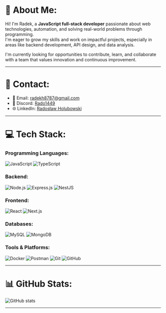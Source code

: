 # 💫 About Me:
Hi! I'm Radek, a **JavaScript full-stack developer** passionate about web technologies, automation, and solving real-world problems through programming.  
I'm eager to grow my skills and work on impactful projects, especially in areas like backend development, API design, and data analysis.  

I'm currently looking for opportunities to contribute, learn, and collaborate with a team that values innovation and continuous improvement.  

---

# 🤝 Contact:
- 📧 Email: [radekh8787@gmail.com](mailto:radekh8787@gmail.com)
- 💬 Discord: [Rado1449](https://discordapp.com/users/612605426113970186)  
- 🌐 LinkedIn: [Radosław Holubowski](https://linkedin.com/in/radoslawholubowskiki)  

---

# 💻 Tech Stack:

### Programming Languages:
![JavaScript](https://img.shields.io/badge/javascript-%23323330.svg?style=for-the-badge&logo=javascript&logoColor=%23F7DF1E)
![TypeScript](https://img.shields.io/badge/typescript-%23007ACC.svg?style=for-the-badge&logo=typescript&logoColor=white)

### Backend:
![Node.js](https://img.shields.io/badge/node.js-6DA55F?style=for-the-badge&logo=node.js&logoColor=white)
![Express.js](https://img.shields.io/badge/express.js-%23404d59.svg?style=for-the-badge&logo=express&logoColor=%2361DAFB)
![NestJS](https://img.shields.io/badge/nestjs-%23E0234E.svg?style=for-the-badge&logo=nestjs&logoColor=white)

### Frontend:
![React](https://img.shields.io/badge/react-%2320232a.svg?style=for-the-badge&logo=react&logoColor=%2361DAFB)
![Next.js](https://img.shields.io/badge/Next-black?style=for-the-badge&logo=next.js&logoColor=white)

### Databases:
![MySQL](https://img.shields.io/badge/mysql-%2300f.svg?style=for-the-badge&logo=mysql&logoColor=white)
![MongoDB](https://img.shields.io/badge/MongoDB-%234ea94b.svg?style=for-the-badge&logo=mongodb&logoColor=white)

### Tools & Platforms:
![Docker](https://img.shields.io/badge/docker-%230db7ed.svg?style=for-the-badge&logo=docker&logoColor=white)
![Postman](https://img.shields.io/badge/Postman-FF6C37?style=for-the-badge&logo=postman&logoColor=white)
![Git](https://img.shields.io/badge/git-%23F05033.svg?style=for-the-badge&logo=git&logoColor=white)
![GitHub](https://img.shields.io/badge/github-%23121011.svg?style=for-the-badge&logo=github&logoColor=white)

---

# 📊 GitHub Stats:
![GitHub stats](https://github-readme-stats.vercel.app/api?username=RadoH87&theme=gotham&show_icons=true)

---

